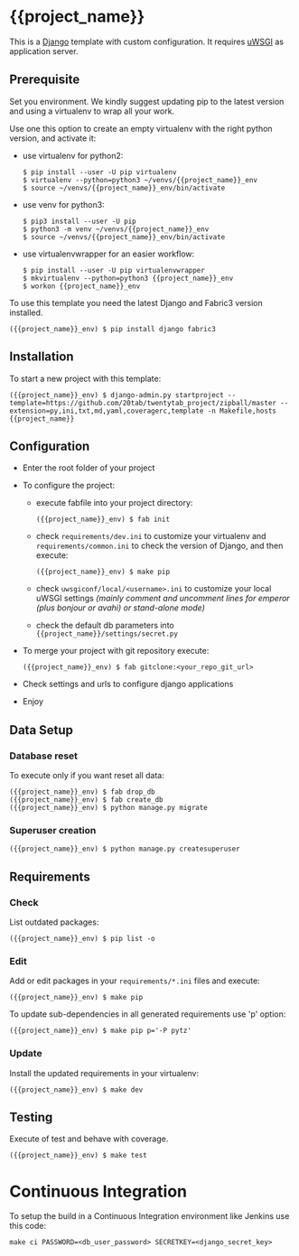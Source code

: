 {{project_name}}
================

This is a [Django](https://www.djangoproject.com/) template with custom configuration. It requires [uWSGI](https://uwsgi-docs.readthedocs.io/en/latest/) as application server.

## Prerequisite

Set you environment. We kindly suggest updating pip to the latest version and using a virtualenv  to wrap all your work.

Use one this option to create an empty virtualenv with the right python version, and activate it:

* use virtualenv for python2:
  ```shell
  $ pip install --user -U pip virtualenv
  $ virtualenv --python=python3 ~/venvs/{{project_name}}_env
  $ source ~/venvs/{{project_name}}_env/bin/activate
  ```

* use venv for python3:
  ```shell
  $ pip3 install --user -U pip
  $ python3 -m venv ~/venvs/{{project_name}}_env
  $ source ~/venvs/{{project_name}}_env/bin/activate
  ```

* use virtualenvwrapper for an easier workflow:
  ```shell
  $ pip install --user -U pip virtualenvwrapper
  $ mkvirtualenv --python=python3 {{project_name}}_env
  $ workon {{project_name}}_env
  ```

To use this template you need the latest Django and Fabric3 version installed.

```shell
({{project_name}}_env) $ pip install django fabric3
```

## Installation

To start a new project with this template:

```shell
({{project_name}}_env) $ django-admin.py startproject --template=https://github.com/20tab/twentytab_project/zipball/master --extension=py,ini,txt,md,yaml,coveragerc,template -n Makefile,hosts {{project_name}}
```

## Configuration

- Enter the root folder of your project

- To configure the project:

  - execute fabfile into your project directory:

    ```shell
    ({{project_name}}_env) $ fab init
    ```

  - check `requirements/dev.ini` to customize your virtualenv and `requirements/common.ini` to check the version of Django, and then execute:

    ```shell
    ({{project_name}}_env) $ make pip
    ```

  - check `uwsgiconf/local/<username>.ini` to customize your local uWSGI settings
  *(mainly comment and uncomment lines for emperor (plus bonjour or avahi) or stand-alone mode)*

  - check the default db parameters into `{{project_name}}/settings/secret.py`

- To merge your project with git repository execute:
  ```shell
  ({{project_name}}_env) $ fab gitclone:<your_repo_git_url>
  ```

- Check settings and urls to configure django applications

- Enjoy

## Data Setup

### Database reset

To execute only if you want reset all data:

```shell
({{project_name}}_env) $ fab drop_db
({{project_name}}_env) $ fab create_db
({{project_name}}_env) $ python manage.py migrate
```

### Superuser creation

```shell
({{project_name}}_env) $ python manage.py createsuperuser
```

## Requirements

### Check 

List outdated packages:

```shell
({{project_name}}_env) $ pip list -o
```

### Edit

Add or edit packages in your `requirements/*.ini` files and execute:

```shell
({{project_name}}_env) $ make pip
```

To update sub-dependencies in all generated requirements use 'p' option:

```shell
({{project_name}}_env) $ make pip p='-P pytz'
```

### Update

Install the updated requirements in your virtualenv:

```shell
({{project_name}}_env) $ make dev
```

## Testing

Execute of test and behave with coverage.

```shell
({{project_name}}_env) $ make test
```

# Continuous Integration

To setup the build in a Continuous Integration environment like Jenkins use this code:

```shell
make ci PASSWORD=<db_user_password> SECRETKEY=<django_secret_key>
```
